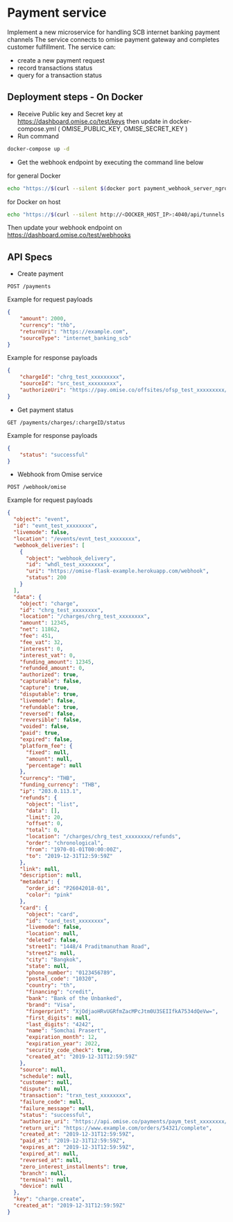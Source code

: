 # Payment service

Implement a new microservice for handling SCB internet banking payment channels
The service connects to omise payment  gateway and completes customer fulfillment. 
The service can: 
- create a new payment request 
- record transactions status 
- query for a transaction status 

## Deployment steps - On Docker
- Receive Public key and Secret key at https://dashboard.omise.co/test/keys
then update in docker-compose.yml ( OMISE_PUBLIC_KEY, OMISE_SECRET_KEY )
- Run command 
```sh
docker-compose up -d
```
- Get the webhook endpoint by executing the command line below

for general Docker
```sh
echo "https://$(curl --silent $(docker port payment_webhook_server_ngrok_tunnel 4040)/api/tunnels | sed -nE 's/.*public_url":"https:..([^"]*).*/\1/p')/webhook/omise"
```

for Docker on host
```sh
echo "https://$(curl --silent http://<DOCKER_HOST_IP>:4040/api/tunnels | sed -nE 's/.*public_url":"https:..([^"]*).*/\1/p')/webhook/omise"
```

Then update your webhook endpoint on https://dashboard.omise.co/test/webhooks


## API Specs
- Create payment

```
POST /payments
```

Example for request payloads
```json
{
    "amount": 2000,
    "currency": "thb",
    "returnUri": "https://example.com",
    "sourceType": "internet_banking_scb"
}
```

Example for response payloads
```json
{
    "chargeId": "chrg_test_xxxxxxxxx",
    "sourceId": "src_test_xxxxxxxxx",
    "authorizeUri": "https://pay.omise.co/offsites/ofsp_test_xxxxxxxxx/pay"
}
```

- Get payment status
```
GET /payments/charges/:chargeID/status
```
Example for response payloads
```json
{
    "status": "successful"
}
```

- Webhook from Omise service
```
POST /webhook/omise
```

Example for request payloads

```json
{
  "object": "event",
  "id": "evnt_test_xxxxxxxx",
  "livemode": false,
  "location": "/events/evnt_test_xxxxxxxx",
  "webhook_deliveries": [
    {
      "object": "webhook_delivery",
      "id": "whdl_test_xxxxxxxx",
      "uri": "https://omise-flask-example.herokuapp.com/webhook",
      "status": 200
    }
  ],
  "data": {
    "object": "charge",
    "id": "chrg_test_xxxxxxxx",
    "location": "/charges/chrg_test_xxxxxxxx",
    "amount": 12345,
    "net": 11862,
    "fee": 451,
    "fee_vat": 32,
    "interest": 0,
    "interest_vat": 0,
    "funding_amount": 12345,
    "refunded_amount": 0,
    "authorized": true,
    "capturable": false,
    "capture": true,
    "disputable": true,
    "livemode": false,
    "refundable": true,
    "reversed": false,
    "reversible": false,
    "voided": false,
    "paid": true,
    "expired": false,
    "platform_fee": {
      "fixed": null,
      "amount": null,
      "percentage": null
    },
    "currency": "THB",
    "funding_currency": "THB",
    "ip": "203.0.113.1",
    "refunds": {
      "object": "list",
      "data": [],
      "limit": 20,
      "offset": 0,
      "total": 0,
      "location": "/charges/chrg_test_xxxxxxxx/refunds",
      "order": "chronological",
      "from": "1970-01-01T00:00:00Z",
      "to": "2019-12-31T12:59:59Z"
    },
    "link": null,
    "description": null,
    "metadata": {
      "order_id": "P26042018-01",
      "color": "pink"
    },
    "card": {
      "object": "card",
      "id": "card_test_xxxxxxxx",
      "livemode": false,
      "location": null,
      "deleted": false,
      "street1": "1448/4 Praditmanutham Road",
      "street2": null,
      "city": "Bangkok",
      "state": null,
      "phone_number": "0123456789",
      "postal_code": "10320",
      "country": "th",
      "financing": "credit",
      "bank": "Bank of the Unbanked",
      "brand": "Visa",
      "fingerprint": "XjOdjaoHRvUGRfmZacMPcJtm0U3SEIIfkA7534dQeVw=",
      "first_digits": null,
      "last_digits": "4242",
      "name": "Somchai Prasert",
      "expiration_month": 12,
      "expiration_year": 2022,
      "security_code_check": true,
      "created_at": "2019-12-31T12:59:59Z"
    },
    "source": null,
    "schedule": null,
    "customer": null,
    "dispute": null,
    "transaction": "trxn_test_xxxxxxxx",
    "failure_code": null,
    "failure_message": null,
    "status": "successful",
    "authorize_uri": "https://api.omise.co/payments/paym_test_xxxxxxxx/authorize",
    "return_uri": "https://www.example.com/orders/54321/complete",
    "created_at": "2019-12-31T12:59:59Z",
    "paid_at": "2019-12-31T12:59:59Z",
    "expires_at": "2019-12-31T12:59:59Z",
    "expired_at": null,
    "reversed_at": null,
    "zero_interest_installments": true,
    "branch": null,
    "terminal": null,
    "device": null
  },
  "key": "charge.create",
  "created_at": "2019-12-31T12:59:59Z"
}
```